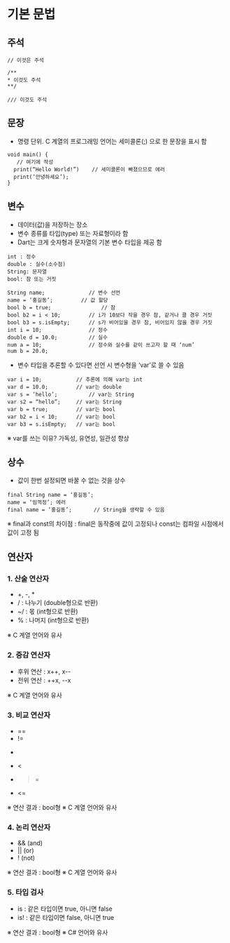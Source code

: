 # 기본 문법

## 주석
  ```
  // 이것은 주석
  
  /**
  * 이것도 주석
  **/
  
  /// 이것도 주석
  ```
## 문장
  - 명령 단위. C 계열의 프로그래밍 언어는 세미콜론(;) 으로 한 문장을 표시 함
  ```
  void main() {
     // 여기에 작성
    print(“Hello World!”)    // 세미콜론이 빠졌으므로 에러
    print(‘안녕하세요’);
  }
  ```
## 변수
  - 데이터(값)을 저장하는 장소
  - 변수 종류를 타입(type) 또는 자료형이라 함
  - Dart는 크게 숫자형과 문자열의 기본 변수 타입을 제공 함
  ```
  int : 정수
  double : 실수(소수점)
  String: 문자열
  bool: 참 또는 거짓

  String name;				// 변수 선언
  name = ‘홍길동’;			// 값 할당
  bool b = true;				// 참
  bool b2 = i < 10;			// i가 10보다 작을 경우 참, 같거나 클 경우 거짓
  bool b3 = s.isEmpty;		// s가 비어있을 경우 참, 비어있지 않을 경우 거짓
  int i = 10;				// 정수
  double d = 10.0;			// 실수
  num a = 10;				// 정수와 실수를 같이 쓰고자 할 때 ‘num’
  num b = 20.0;
  ```
  - 변수 타입을 추론할 수 있다면 선언 시 변수형을  ‘var’로 쓸 수 있음
  ```
  var i = 10;			// 추론에 의해 var는 int
  var d = 10.0;			// var는 double
  var s = ‘hello’;			// var는 String
  var s2 = “hello”;		// var는 String
  var b = true;			// var는 bool
  var b2 = i < 10;		// var는 bool
  var b3 = s.isEmpty;	// var는 bool
  ```
  ※ var를 쓰는 이유? 가독성, 유연성, 일관성 향상
## 상수
  - 값이 한번 설정되면 바꿀 수 없는 것을 상수
  ```
  final String name = ‘홍길동’;
  name = ‘임꺽정’; 에러
  final name = ‘홍길동’;		// String을 생략할 수 있음
  ```
  ※ final과 const의 차이점 : final은 동작중에 값이 고정되나 const는 컴파일 시점에서 값이 고정 됨

## 연산자
  ### 1. 산술 연산자
  - +, -, *
  - / : 나누기 (double형으로 반환)
  - ~/ : 몫 (int형으로 반환)
  - % : 나머지 (int형으로 반환)

  ※ C 계열 언어와  유사
  ### 2. 증감 연산자
  - 후위 연산 : x++, x--
  - 전위 연산 : ++x, --x
  
  ※ C 계열 언어와  유사
  ### 3. 비교 연산자
  - ==
  - !=
  - >
  - <
  - >=
  - <=

  ※ 연산 결과 : bool형
  ※ C 계열 언어와  유사
  ### 4. 논리 연산자
  - &&   (and)
  - ||       (or)
  - !        (not)

  ※ 연산 결과 : bool형
  ※ C 계열 언어와  유사
  ### 5. 타입 검사
  - is : 같은 타입이면 true, 아니면 false
  - is! : 같은 타입이면 false, 아니면 true

  ※ 연산 결과 : bool형
  ※ C# 언어와  유사
